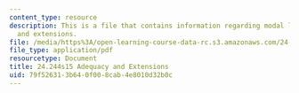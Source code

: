 ```yaml
---
content_type: resource
description: This is a file that contains information regarding modal logic adequacy
  and extensions.
file: /media/https%3A/open-learning-course-data-rc.s3.amazonaws.com/24-244-modal-logic-spring-2015/79f526313b640f008cab4e8010d32b0c_MIT24_244S15_Adequacy.pdf
file_type: application/pdf
resourcetype: Document
title: 24.244s15 Adequacy and Extensions
uid: 79f52631-3b64-0f00-8cab-4e8010d32b0c
---
```

